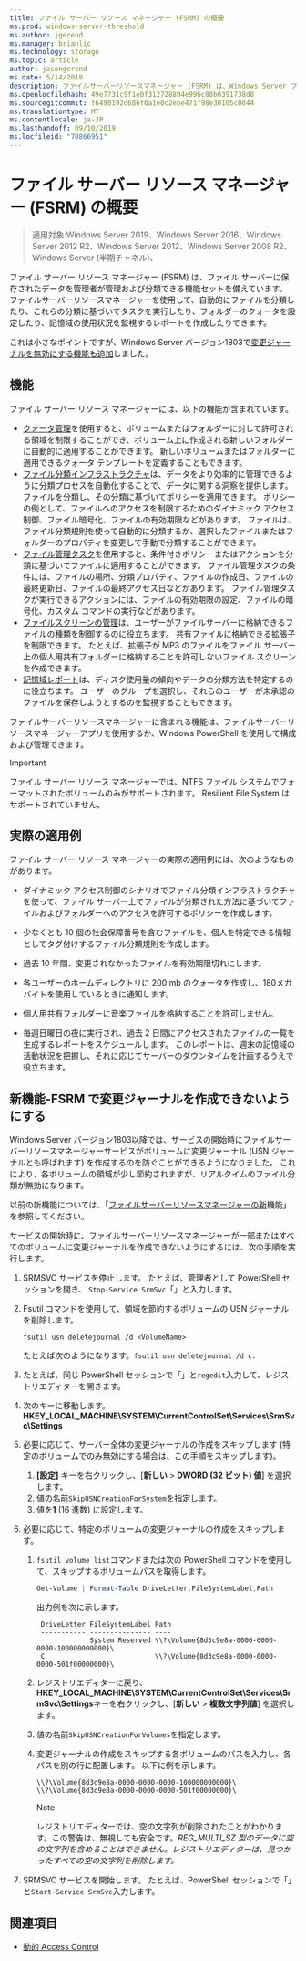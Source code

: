 ```yaml
---
title: ファイル サーバー リソース マネージャー (FSRM) の概要
ms.prod: windows-server-threshold
ms.author: jgerend
ms.manager: brianlic
ms.technology: storage
ms.topic: article
author: jasongerend
ms.date: 5/14/2018
description: ファイルサーバーリソースマネージャー (FSRM) は、Windows Server ファイルサーバー上のデータを管理および分類できるツールです。
ms.openlocfilehash: 49e7731c9f1e0f312728894e99bc88b0391738d8
ms.sourcegitcommit: f6490192d686f0a1e0c2ebe471f98e30105c0844
ms.translationtype: MT
ms.contentlocale: ja-JP
ms.lasthandoff: 09/10/2019
ms.locfileid: "70866951"
---
```

# <a name="file-server-resource-manager-fsrm-overview"></a>ファイル サーバー リソース マネージャー (FSRM) の概要

> 適用対象:Windows Server 2019、Windows Server 2016、Windows Server 2012 R2、Windows Server 2012、Windows Server 2008 R2、Windows Server (半期チャネル)、 

ファイル サーバー リソース マネージャー (FSRM) は、ファイル サーバーに保存されたデータを管理者が管理および分類できる機能セットを備えています。 ファイルサーバーリソースマネージャーを使用して、自動的にファイルを分類したり、これらの分類に基づいてタスクを実行したり、フォルダーのクォータを設定したり、記憶域の使用状況を監視するレポートを作成したりできます。

これは小さなポイントですが、Windows Server バージョン1803で[変更ジャーナルを無効にする機能も追加](#whats-new)しました。

## <a name="features"></a>機能

ファイル サーバー リソース マネージャーには、以下の機能が含まれています。

-   [クォータ管理](quota-management.md)を使用すると、ボリュームまたはフォルダーに対して許可される領域を制限することができ、ボリューム上に作成される新しいフォルダーに自動的に適用することができます。 新しいボリュームまたはフォルダーに適用できるクォータ テンプレートを定義することもできます。  
-   [ファイル分類インフラストラクチャ](classification-management.md)は、データをより効率的に管理できるように分類プロセスを自動化することで、データに関する洞察を提供します。 ファイルを分類し、その分類に基づいてポリシーを適用できます。 ポリシーの例として、ファイルへのアクセスを制限するためのダイナミック アクセス制御、ファイル暗号化、ファイルの有効期限などがあります。 ファイルは、ファイル分類規則を使って自動的に分類するか、選択したファイルまたはフォルダーのプロパティを変更して手動で分類することができます。
-   [ファイル管理タスク](file-management-tasks.md)を使用すると、条件付きポリシーまたはアクションを分類に基づいてファイルに適用することができます。 ファイル管理タスクの条件には、ファイルの場所、分類プロパティ、ファイルの作成日、ファイルの最終更新日、ファイルの最終アクセス日などがあります。 ファイル管理タスクが実行できるアクションには、ファイルの有効期限の設定、ファイルの暗号化、カスタム コマンドの実行などがあります。
-   [ファイルスクリーンの管理](file-screening-management.md)は、ユーザーがファイルサーバーに格納できるファイルの種類を制御するのに役立ちます。 共有ファイルに格納できる拡張子を制限できます。 たとえば、拡張子が MP3 のファイルをファイル サーバー上の個人用共有フォルダーに格納することを許可しないファイル スクリーンを作成できます。
-   [記憶域レポート](storage-reports-management.md)は、ディスク使用量の傾向やデータの分類方法を特定するのに役立ちます。 ユーザーのグループを選択し、それらのユーザーが未承認のファイルを保存しようとするのを監視することもできます。  
  
ファイルサーバーリソースマネージャーに含まれる機能は、ファイルサーバーリソースマネージャーアプリを使用するか、Windows PowerShell を使用して構成および管理できます。
  
> [!IMPORTANT]
>  ファイル サーバー リソース マネージャーでは、NTFS ファイル システムでフォーマットされたボリュームのみがサポートされます。 Resilient File System はサポートされていません。  
  
## <a name="practical-applications"></a>実際の適用例  
 ファイル サーバー リソース マネージャーの実際の適用例には、次のようなものがあります。  
  
-   ダイナミック アクセス制御のシナリオでファイル分類インフラストラクチャを使って、ファイル サーバー上でファイルが分類された方法に基づいてファイルおよびフォルダーへのアクセスを許可するポリシーを作成します。  
  
-   少なくとも 10 個の社会保障番号を含むファイルを、個人を特定できる情報としてタグ付けするファイル分類規則を作成します。  
  
-   過去 10 年間、変更されなかったファイルを有効期限切れにします。  
  
-   各ユーザーのホームディレクトリに 200 mb のクォータを作成し、180メガバイトを使用しているときに通知します。  
  
-   個人用共有フォルダーに音楽ファイルを格納することを許可しません。  
  
-   毎週日曜日の夜に実行され、過去 2 日間にアクセスされたファイルの一覧を生成するレポートをスケジュールします。 このレポートは、週末の記憶域の活動状況を把握し、それに応じてサーバーのダウンタイムを計画するうえで役立ちます。  

## <a name="whats-new"></a>新機能-FSRM で変更ジャーナルを作成できないようにする

Windows Server バージョン1803以降では、サービスの開始時にファイルサーバーリソースマネージャーサービスがボリュームに変更ジャーナル (USN ジャーナルとも呼ばれます) を作成するのを防ぐことができるようになりました。 これにより、各ボリュームの領域が少し節約されますが、リアルタイムのファイル分類が無効になります。

以前の新機能については、「[ファイルサーバーリソースマネージャーの新](https://technet.microsoft.com/library/dn383587.aspx)機能」を参照してください。

サービスの開始時に、ファイルサーバーリソースマネージャーが一部またはすべてのボリュームに変更ジャーナルを作成できないようにするには、次の手順を実行します。 

1. SRMSVC サービスを停止します。 たとえば、管理者として PowerShell セッションを開き、 `Stop-Service SrmSvc`「」と入力します。
2. Fsutil コマンドを使用して、領域を節約するボリュームの USN ジャーナルを削除します。 

      ```
      fsutil usn deletejournal /d <VolumeName>
      ```
    たとえば次のようになります。`fsutil usn deletejournal /d c:`

3. たとえば、同じ PowerShell セッションで「」と`regedit`入力して、レジストリエディターを開きます。
4. 次のキーに移動します。**HKEY_LOCAL_MACHINE\SYSTEM\CurrentControlSet\Services\SrmSvc\Settings**
5. 必要に応じて、サーバー全体の変更ジャーナルの作成をスキップします (特定のボリュームでのみ無効にする場合は、この手順をスキップします)。
    1. **[設定]** キーを右クリックし、[**新しい** > **DWORD (32 ビット) 値**] を選択します。 
    1. 値の名前`SkipUSNCreationForSystem`を指定します。
    1. 値を**1** (16 進数) に設定します。
6. 必要に応じて、特定のボリュームの変更ジャーナルの作成をスキップします。
    1. `fsutil volume list`コマンドまたは次の PowerShell コマンドを使用して、スキップするボリュームパスを取得します。
        ```PowerShell
        Get-Volume | Format-Table DriveLetter,FileSystemLabel,Path
        ```
       出力例を次に示します。

       ```
        DriveLetter FileSystemLabel Path
        ----------- --------------- ----
                    System Reserved \\?\Volume{8d3c9e8a-0000-0000-0000-100000000000}\
        C                           \\?\Volume{8d3c9e8a-0000-0000-0000-501f00000000}\
       ```
    2. レジストリエディターに戻り、 **HKEY_LOCAL_MACHINE\SYSTEM\CurrentControlSet\Services\SrmSvc\Settings**キーを右クリックし、[**新しい** > **複数文字列値**] を選択します。
    3. 値の名前`SkipUSNCreationForVolumes`を指定します。
    4. 変更ジャーナルの作成をスキップする各ボリュームのパスを入力し、各パスを別の行に配置します。 以下に例を示します。

        ```
        \\?\Volume{8d3c9e8a-0000-0000-0000-100000000000}\
        \\?\Volume{8d3c9e8a-0000-0000-0000-501f00000000}\
        ```

        > [!NOTE] 
        > レジストリエディターでは、空の文字列が削除されたことがわかります。この警告は、無視しても安全です。*REG_MULTI_SZ 型のデータに空の文字列を含めることはできません。レジストリエディターは、見つかったすべての空の文字列を削除します。*

7. SRMSVC サービスを開始します。 たとえば、PowerShell セッションで「」と`Start-Service SrmSvc`入力します。



## <a name="see-also"></a>関連項目

- [動的 Access Control](https://technet.microsoft.com/library/dn408191(v=ws.11).aspx) 